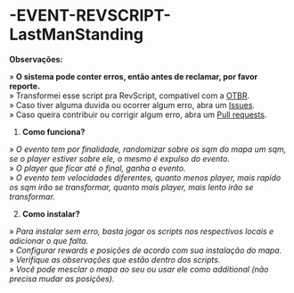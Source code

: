 # -EVENT-REVSCRIPT-LastManStanding

**Observações:**

» **O sistema pode conter erros, então antes de reclamar, por favor reporte.**<br>
» Transformei esse script pra RevScript, compativel com a [OTBR](https://github.com/opentibiabr/otservbr-global.git).<br>
» Caso tiver alguma duvida ou ocorrer algum erro, abra um [Issues](https://github.com/brunomaidana97/-EVENT-REVSCRIPT-LastmanStanding/issues).<br>
» Caso queira contribuir ou corrigir algum erro, abra um [Pull requests](https://github.com/brunomaidana97/-EVENT-REVSCRIPT-LastmanStanding/pulls).

1. **Como funciona?**

» *O evento tem por finalidade, randomizar sobre os sqm do mapa um sqm, se o player estiver sobre ele, o mesmo é expulso do evento.*<br>
» *O player que ficar até o final, ganha o evento.*<br>
» *O evento tem velocidades diferentes, quanto menos player, mais rapido os sqm irão se transformar, quanto mais player, mais lento irão se transformar.*
  

2. **Como instalar?**

» *Para instalar sem erro, basta jogar os scripts nos respectivos locais e adicionar o que falta.*<br>
» *Configurar rewards e posições de acordo com sua instalação do mapa.*<br>
» *Verifique as observações que estão dentro dos scripts.*<br>
» *Você pode mesclar o mapa ao seu ou usar ele como additional (não precisa mudar as posições).*
